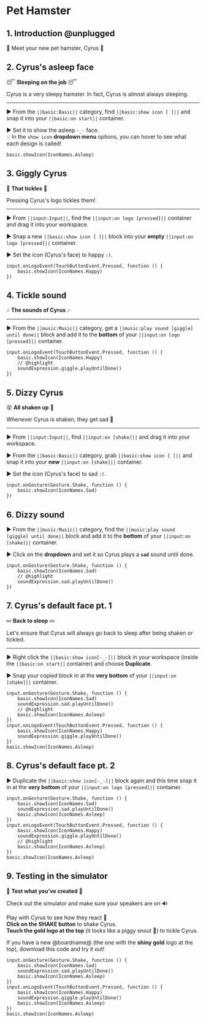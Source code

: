 # Pet Hamster

## 1. Introduction @unplugged

👋 Meet your new pet hamster, Cyrus 🐹

## 2. Cyrus's asleep face

😴 **Sleeping on the job** 😴

Cyrus is a very sleepy hamster. In fact, Cyrus is almost always sleeping.

---

► From the ``||basic:Basic||`` category, find ``||basic:show icon [ ]||`` and snap it into your ``||basic:on start||`` container.

► Set it to show the asleep ``-_-`` face.  
💡 In the ``show icon`` **dropdown menu** options, you can hover to see what each design is called!

```blocks
basic.showIcon(IconNames.Asleep)
```

## 3. Giggly Cyrus

🤣 **That tickles** 🤣

Pressing Cyrus's logo tickles them!

---

► From ``||input:Input||``, find the ``||input:on logo [pressed]||`` container and drag it into your workspace.

► Snap a new ``||basic:show icon [ ]||`` block into your **empty** ``||input:on logo [pressed]||`` container.

► Set the icon (Cyrus's face) to happy ``:)``.

```blocks
input.onLogoEvent(TouchButtonEvent.Pressed, function () {
    basic.showIcon(IconNames.Happy)
})
```

## 4. Tickle sound

🎶 **The sounds of Cyrus** 🎶

---

► From the ``||music:Music||`` category, get a ``||music:play sound [giggle] until done||`` block and add it to the **bottom** of your ``||input:on logo [pressed]||`` container.

```blocks
input.onLogoEvent(TouchButtonEvent.Pressed, function () {
    basic.showIcon(IconNames.Happy)
    // @highlight
    soundExpression.giggle.playUntilDone()
})
```

## 5. Dizzy Cyrus

😵 **All shaken up** 💫

Whenever Cyrus is shaken, they get sad 🙁

---

► From ``||input:Input||``, find ``||input:on [shake]||`` and drag it into your workspace.

► From the ``||basic:Basic||`` category, grab ``||basic:show icon [ ]||`` and snap it into your **new** ``||input:on [shake]||`` container.

► Set the icon (Cyrus's face) to sad ``:(``.

```blocks
input.onGesture(Gesture.Shake, function () {
    basic.showIcon(IconNames.Sad)
})
```

## 6. Dizzy sound

► From the ``||music:Music||`` category, find the ``||music:play sound [giggle] until done||`` block and add it to the **bottom** of your ``||input:on [shake]||`` container.

► Click on the **dropdown** and set it so Cyrus plays a **``sad``** sound until done.

```blocks
input.onGesture(Gesture.Shake, function () {
    basic.showIcon(IconNames.Sad)
    // @highlight
    soundExpression.sad.playUntilDone()
})
```

## 7. Cyrus's default face pt. 1

💤 **Back to sleep** 💤

Let's ensure that Cyrus will always go back to sleep after being shaken or tickled.

---

► Right click the ``||basic:show icon[-_-]||`` block in your workspace (inside the ``||basic:on start||`` container) and choose **Duplicate**.

► Snap your copied block in at the **very bottom** of your ``||input:on [shake]||`` container.

```blocks
input.onGesture(Gesture.Shake, function () {
    basic.showIcon(IconNames.Sad)
    soundExpression.sad.playUntilDone()
    // @highlight
    basic.showIcon(IconNames.Asleep)
})
input.onLogoEvent(TouchButtonEvent.Pressed, function () {
    basic.showIcon(IconNames.Happy)
    soundExpression.giggle.playUntilDone()
})
basic.showIcon(IconNames.Asleep)
```

## 8. Cyrus's default face pt. 2

► Duplicate the ``||basic:show icon[-_-]||`` block again and this time snap it in at the **very bottom** of your ``||input:on logo [pressed]||`` container.

```blocks
input.onGesture(Gesture.Shake, function () {
    basic.showIcon(IconNames.Sad)
    soundExpression.sad.playUntilDone()
    basic.showIcon(IconNames.Asleep)
})
input.onLogoEvent(TouchButtonEvent.Pressed, function () {
    basic.showIcon(IconNames.Happy)
    soundExpression.giggle.playUntilDone()
    // @highlight
    basic.showIcon(IconNames.Asleep)
})
basic.showIcon(IconNames.Asleep)
```

## 9. Testing in the simulator

🐾 **Test what you've created** 🐾

Check out the simulator and make sure your speakers are on 🔊

Play with Cyrus to see how they react 🐹  
**Click on the SHAKE button** to shake Cyrus.  
**Touch the gold logo at the top** (it looks like a piggy snout 🐽) to tickle Cyrus.

If you have a new @boardname@ (the one with the **shiny gold** logo at the top), download this code and try it out!

```blocks
input.onGesture(Gesture.Shake, function () {
    basic.showIcon(IconNames.Sad)
    soundExpression.sad.playUntilDone()
    basic.showIcon(IconNames.Asleep)
})
input.onLogoEvent(TouchButtonEvent.Pressed, function () {
    basic.showIcon(IconNames.Happy)
    soundExpression.giggle.playUntilDone()
    basic.showIcon(IconNames.Asleep)
})
basic.showIcon(IconNames.Asleep)
```
